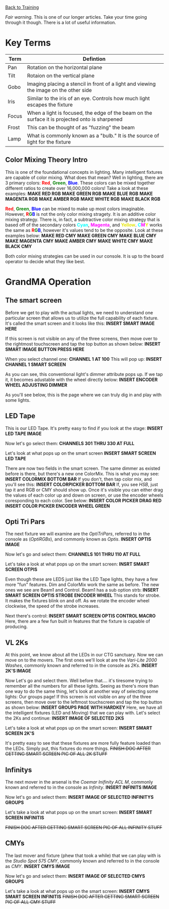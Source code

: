 <!-- TITLE: 203G - GrandMA is your Friend (Part 2) -->
<!-- SUBTITLE: This is a step through of all of our CTG fixtures -->

[Back to Training](/lights/training)

_Fair warning_. This is one of our longer articles. Take your time going through it though. There is a lot of useful information.
# Key Terms
| Term | Defintion |
| --- | --- |
| Pan | Rotation on the horizontal plane |
| Tilt | Rotaion on the vertical plane |
| Gobo | Imaging placing a stencil in front of a light and viewing the image on the other side |
| Iris | Similar to the iris of an eye. Controls how much light escapes the fixture |
| Focus | When a light is focused, the edge of the beam on the surface it is projected onto is sharpened |
| Frost | This can be thought of as "fuzzing" the beam |
| Lamp | What is commonly known as a "bulb." It is _the_ source of light for the fixture |

## Color Mixing Theory Intro
This is one of the foundational concepts in lighting. Many intelligent fixtures are capable of color mixing. What does that mean? Well in lighting, there are 3 primary colors: <span style="color:red; font-weight:bold">Red</span>, <span style="color:green; font-weight:bold">Green</span>, <span style="color:blue; font-weight:bold">Blue</span>. These colors can be mixed together different ratios to create over 16,000,000 colors! Take a look at these examples:
**MAKE RED RGB**
**MAKE GREEN RGB**
**MAKE BLUE RGB**
**MAKE MAGENTA RGB**
**MAKE AMBER RGB**
**MAKE WHITE RGB**
**MAKE BLACK RGB**

<span style="color:red; font-weight:bold">Red</span>, <span style="color:green; font-weight:bold">Green</span>, <span style="color:blue; font-weight:bold">Blue</span> can be mixed to make up most colors imaginable. However, <span style="color:red; font-weight:bold">R</span><span style="color:green; font-weight:bold">G</span><span style="color:blue; font-weight:bold">B</span> is not the only color mixing stragety. It is an additive color mixing strategy. There is, in fact, a subtractive color mixing strategy that is based off of the secondary colors <span style="color:cyan; font-weight:bold">Cyan</span>, <span style="color:magenta; font-weight:bold">Magenta</span>, and <span style="color:#e6e600; font-weight:bold">Yellow</span>. <span style="color:cyan; font-weight:bold">C</span><span style="color:magenta; font-weight:bold">M</span><span style="color:#e6e600; font-weight:bold">Y</span> works the same as <span style="color:red; font-weight:bold">R</span><span style="color:green; font-weight:bold">G</span><span style="color:blue; font-weight:bold">B</span>, however it's values tend to be the opposite. Look at these examples below:
**MAKE RED CMY**
**MAKE GREEN CMY**
**MAKE BLUE CMY**
**MAKE MAGENTA CMY**
**MAKE AMBER CMY**
**MAKE WHITE CMY**
**MAKE BLACK CMY**

Both color mixing strategies can be used in our console. It is up to the board operator to decide what they like best.

# GrandMA Operation
## The smart screen
Before we get to play with the actual lights, we need to understand one particular screen that allows us to utilize the full capability of each fixture. It's called the smart screen and it looks like this:
**INSERT SMART IMAGE HERE**

If this screen is not visible on any of the three screens, then move over to the rightmost touchscreen and tap the top button as shown below:
**INSERT SMART IMAGE BUTTON PRESS HERE**

When you select channel one:
**CHANNEL 1 AT 100**
This will pop up:
**INSERT CHANNEL 1 SMART SCREEN**

As you can see, this conventional light's dimmer attribute pops up. If we tap it, it becomes adustable with the wheel directly below:
**INSERT ENCODER WHEEL ADJUSTING DIMMER**

As you'll see below, this is the page where we can truly dig in and play with some lights.

## LED Tape
This is our LED Tape. It's pretty easy to find if you look at the stage:
**INSERT LED TAPE IMAGE**

Now let's go select them:
**CHANNELS 301 THRU 330 AT FULL**

Let's look at what pops up on the smart screen
**INSERT SMART SCREEN LED TAPE**

There are now two fields in the smart screen. The same dimmer as existed before is there, but there's a new one ColorMix. This is what you may see:
**INSERT COLORMIX BOTTOM BAR**
If you don't, then tap color mix, and you'll see this:
**INSERT COLORPICKER BOTTOM BAR**
If, you see _HSB_, just tap it and RGB or CMY should show up. Once it's visible you can either drag the values of each color up and down on screen, or use the encoder wheels coresponding to each color. See below:
**INSERT COLOR PICKER DRAG RED**
**INSERT COLOR PICKER ENCODER WHEEL GREEN**
## Opti Tri Pars
The next fixture we will examine are the _OptiTriPars_, referred to in the console as (_OptiRGBs_), and commonly known as _Optis_.
**INSERT OPTIS IMAGE**

Now let's go and select them:
**CHANNELS 101 THRU 110 AT FULL**

Let's take a look at what pops up on the smart screen:
**INSRT SMART SCREEN OTPIS**

Even though these are LEDS just like the LED Tape lights, they have a few more "fun" features. Dim and ColorMix work the same as before. The new ones we see are Beam1 and Control. Beam1 has a sub option strb: 
**INSERT SMART SCREEN OPTIS STROBE ENCODER WHEEL**
This stands for strobe. It makes the fixtures blink on and off. As we rotate the encoder wheel clockwise, the speed of the strobe increases.

Next there's control:
**INSERT SMART SCREEN OPTIS CONTROL MACRO**
Here, there are a few fun built in features that the fixture is capable of producing.
## VL 2Ks
At this point, we know about all the LEDs in our CTG sanctuary. Now we can move on to the movers. The first ones we'll look at are the _Vari-Lite 2000 Washes_, commonly known and referred to in the console as _2Ks_.
**INSERT 2K'S IMAGE**

Now Let's go and select them. Well before that.... it's tiresome trying to remember all the numbers for all these lights. Seeing as there's more than one way to do the same thing, let's look at another way of selecting some lights: Our groups page! If this screen is not visible on any of the three screens, then move over to the leftmost touchscreen and tap the top button as shown below:
**INSERT GROUPS PAGE WITH HARDKEY**
Here, we have all the intelligent fixtures (LED and Moving) that we can play with. Let's select the 2Ks and continue:
**INSERT IMAGE OF SELECTED 2KS**

Let's take a look at what pops up on the smart screen:
**INSERT SMART SCREEN 2K'S**

It's pretty easy to see that these fixtures are more fully feature loaded than the LEDs. Simply put, this fixtures do more things. ~~FINISH DOC AFTER GETTING SMART SCREEN PIC OF ALL 2K STUFF~~
## Infinitys
The next mover in the arsenal is the _Coemar Inifinity ACL M_, commonly known and referred to in the console as _Infinity_.
**INSERT INFINITS IMAGE**

Now let's go and select them:
**INSERT IMAGE OF SELECTED INFINITYS GROUPS**

Let's take a look at what pops up on the smart screen:
**INSERT SMART SCREEN INFINITIS**

~~FINISH DOC AFTER GETTING SMART SCREEN PIC OF ALL INFINITY STUFF~~
## CMYs
The last mover and fixture (phew that took a while) that we can play with is the _Studio Spot 575 CMY_, commonly known and referred to in the console as _CMY_.
**INSERT CMYS IMAGE**

Now let's go and select them:
**INSERT IMAGE OF SELECTED CMYS GROUPS**

Let's take a look at what pops up on the smart screen:
**INSERT CMYS SMART SCREEN INFINITIS**
~~FINISH DOC AFTER GETTING SMART SCREEN PIC OF ALL CMY STUFF~~
